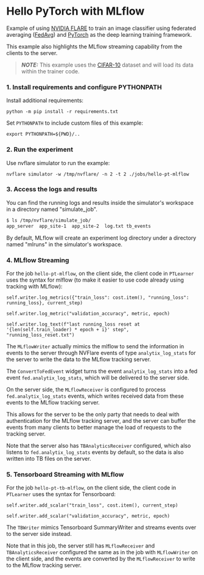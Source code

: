 # Hello PyTorch with MLflow

Example of using [NVIDIA FLARE](https://nvflare.readthedocs.io/en/main/index.html) to train an image classifier
using federated averaging ([FedAvg](https://arxiv.org/abs/1602.05629)) and [PyTorch](https://pytorch.org/)
as the deep learning training framework.

This example also highlights the MLflow streaming capability from the clients to the server.

> **_NOTE:_** This example uses the [CIFAR-10](https://www.cs.toronto.edu/~kriz/cifar.html) dataset and will load its data within the trainer code.

### 1. Install requirements and configure PYTHONPATH

Install additional requirements:

```
python -m pip install -r requirements.txt
```

Set `PYTHONPATH` to include custom files of this example:
```
export PYTHONPATH=${PWD}/..
```

### 2. Run the experiment

Use nvflare simulator to run the example:

```
nvflare simulator -w /tmp/nvflare/ -n 2 -t 2 ./jobs/hello-pt-mlflow
```

### 3. Access the logs and results

You can find the running logs and results inside the simulator's workspace in a directory named "simulate_job".

```bash
$ ls /tmp/nvflare/simulate_job/
app_server  app_site-1  app_site-2  log.txt tb_events

```

By default, MLflow will create an experiment log directory under a directory named "mlruns" in the simulator's workspace.

### 4. MLflow Streaming

For the job `hello-pt-mlflow`, on the client side, the client code in `PTLearner` uses the syntax for mlflow (to make it easier to use code already using tracking with MLflow):

```
self.writer.log_metrics({"train_loss": cost.item(), "running_loss": running_loss}, current_step)

self.writer.log_metric("validation_accuracy", metric, epoch)

self.writer.log_text(f"last running_loss reset at '{len(self.train_loader) * epoch + i}' step", "running_loss_reset.txt")
```

The `MLflowWriter` actually mimics the mlflow to send the information in events to the server through NVFlare events
of type `analytix_log_stats` for the server to write the data to the MLflow tracking server.

The `ConvertToFedEvent` widget turns the event `analytix_log_stats` into a fed event `fed.analytix_log_stats`,
which will be delivered to the server side.

On the server side, the `MLflowReceiver` is configured to process `fed.analytix_log_stats` events,
which writes received data from these events to the MLflow tracking server.

This allows for the server to be the only party that needs to deal with authentication for the MLflow tracking server, and the server
can buffer the events from many clients to better manage the load of requests to the tracking server.

Note that the server also has `TBAnalyticsReceiver` configured, which also listens to `fed.analytix_log_stats` events by default,
so the data is also written into TB files on the server.

### 5. Tensorboard Streaming with MLflow

For the job `hello-pt-tb-mlflow`, on the client side, the client code in `PTLearner` uses the syntax for Tensorboard:

```
self.writer.add_scalar("train_loss", cost.item(), current_step)

self.writer.add_scalar("validation_accuracy", metric, epoch)
```

The `TBWriter` mimics Tensorboard SummaryWriter and streams events over to the server side instead.

Note that in this job, the server still has `MLflowReceiver` and `TBAnalyticsReceiver` configured the same as in the job with `MLflowWriter`
on the client side, and the events are converted by the `MLflowReceiver` to write to the MLflow tracking server.
